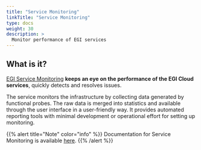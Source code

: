 ```yaml
---
title: "Service Monitoring"
linkTitle: "Service Monitoring"
type: docs
weight: 30
description: >
  Monitor performance of EGI services
---
```


## What is it?

[EGI Service Monitoring](http://argo.egi.eu) **keeps an eye on the
performance of the EGI Cloud services**, quickly detects and resolves issues.

The service monitors the infrastructure by collecting data generated by
functional probes. The raw data is merged into statistics and available through
the user interface in a user-friendly way. It provides automated reporting tools
with minimal development or operational effort for setting up monitoring.

{{% alert title="Note" color="info" %}} Documentation for Service Monitoring is
available [here](https://argo.egi.eu/egi/documentation).
{{% /alert %}}

<!-- TODO Add service identity card -->
